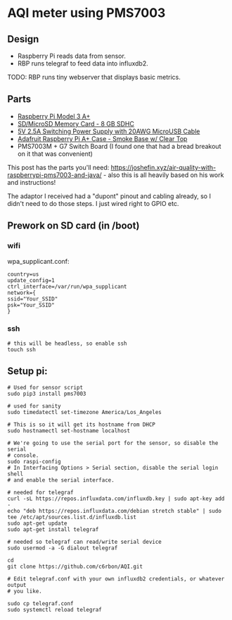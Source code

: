 # AQI meter using PMS7003

## Design

 * Raspberry Pi reads data from sensor.
 * RBP runs telegraf to feed data into influxdb2.

TODO: RBP runs tiny webserver that displays basic metrics.

## Parts

 * [Raspberry Pi Model 3 A+](https://www.adafruit.com/product/4027)
 * [SD/MicroSD Memory Card - 8 GB SDHC](https://www.adafruit.com/product/1294)
 * [5V 2.5A Switching Power Supply with 20AWG MicroUSB Cable](https://www.adafruit.com/product/1995)
 * [Adafruit Raspberry Pi A+ Case - Smoke Base w/ Clear Top](https://www.adafruit.com/product/2359)
 * PMS7003M + G7 Switch Board (I found one that had a bread breakout on it that was convenient) 
 
This post has the parts you'll need: https://joshefin.xyz/air-quality-with-raspberrypi-pms7003-and-java/ - also this is all heavily based on his work and instructions!

The adaptor I received had a "dupont" pinout and cabling already, so I didn't
need to do those steps. I just wired right to GPIO etc.

## Prework on SD card (in /boot)

### wifi

wpa_supplicant.conf:

```
country=us
update_config=1
ctrl_interface=/var/run/wpa_supplicant
network={
ssid="Your_SSID"
psk="Your_SSID"
}

```


### ssh

```
# this will be headless, so enable ssh
touch ssh
```

## Setup pi:

```
# Used for sensor script
sudo pip3 install pms7003

# used for sanity
sudo timedatectl set-timezone America/Los_Angeles

# This is so it will get its hostname from DHCP
sudo hostnamectl set-hostname localhost

# We're going to use the serial port for the sensor, so disable the serial
# console.
sudo raspi-config
# In Interfacing Options > Serial section, disable the serial login shell
# and enable the serial interface.

# needed for telegraf
curl -sL https://repos.influxdata.com/influxdb.key | sudo apt-key add -
echo "deb https://repos.influxdata.com/debian stretch stable" | sudo tee /etc/apt/sources.list.d/influxdb.list
sudo apt-get update
sudo apt-get install telegraf

# needed so telegraf can read/write serial device
sudo usermod -a -G dialout telegraf

cd
git clone https://github.com/c6rbon/AQI.git

# Edit telegraf.conf with your own influxdb2 credentials, or whatever output
# you like.

sudo cp telegraf.conf
sudo systemctl reload telegraf
```


